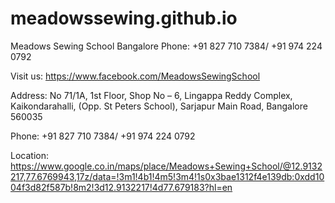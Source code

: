# meadowssewing.github.io
Meadows Sewing School Bangalore Phone: +91 827 710 7384/ +91 974 224 0792

Visit us:
https://www.facebook.com/MeadowsSewingSchool

Address:
No 71/1A, 1st Floor, Shop No – 6,
Lingappa Reddy Complex,
Kaikondarahalli, (Opp. St Peters School),
Sarjapur Main Road, Bangalore 560035

Phone:
+91 827 710 7384/ +91 974 224 0792

Location:
https://www.google.co.in/maps/place/Meadows+Sewing+School/@12.9132217,77.6769943,17z/data=!3m1!4b1!4m5!3m4!1s0x3bae1312f4e139db:0xdd1004f3d82f587b!8m2!3d12.9132217!4d77.679183?hl=en
